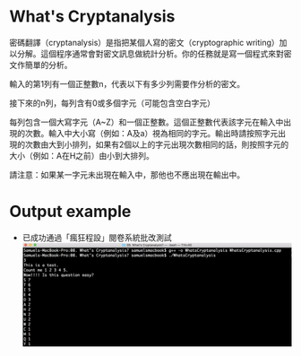 # What's Cryptanalysis 

密碼翻譯（cryptanalysis）是指把某個人寫的密文（cryptographic writing）加以分解。這個程序通常會對密文訊息做統計分析。你的任務就是寫一個程式來對密文作簡單的分析。 

輸入的第1列有一個正整數n，代表以下有多少列需要作分析的密文。

接下來的n列，每列含有0或多個字元（可能包含空白字元） 

每列包含一個大寫字元（A~Z）和一個正整數。這個正整數代表該字元在輸入中出現的次數。輸入中大小寫（例如：A及a）視為相同的字元。輸出時請按照字元出現的次數由大到小排列，如果有2個以上的字元出現次數相同的話，則按照字元的大小（例如：A在H之前）由小到大排列。

請注意：如果某一字元未出現在輸入中，那他也不應出現在輸出中。 


# Output example
* 已成功通過「瘋狂程設」閱卷系統批改測試
![image](https://github.com/Samuelchi861008/CPE-WhatsCryptanalysis_10008/blob/master/結果.png)

